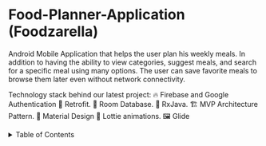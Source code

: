 # Food-Planner-Application (Foodzarella)
Android Mobile Application that helps the user plan his weekly meals. In addition to having the ability to view categories, suggest meals, and search for a specific meal using many options. The user can save favorite meals to browse them later even without network connectivity.

Technology stack behind our latest project:
🔥 Firebase and Google Authentication
🚀 Retrofit.
💾 Room Database.
🔄 RxJava.
🏗️ MVP Architecture Pattern.
🔗 Material Design
🎨 Lottie animations.
🖼️ Glide
<details>
  <summary>Table of Contents</summary>
  <ol>
    <li>
      <a href="#about-the-project">About The Project</a>
      <ul>
        <li><a href="#built-with">Built With</a></li>
      </ul>
    </li>
    <li>
      <a href="#getting-started">Getting Started</a>
      <ul>
        <li><a href="#prerequisites">Prerequisites</a></li>
        <li><a href="#installation">Installation</a></li>
      </ul>
    </li>
    <li><a href="#usage">Usage</a></li>
    <li><a href="#roadmap">Roadmap</a></li>
    <li><a href="#contributing">Contributing</a></li>
    <li><a href="#license">License</a></li>
    <li><a href="#contact">Contact</a></li>
    <li><a href="#acknowledgments">Acknowledgments</a></li>
  </ol>
</details>

